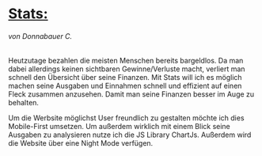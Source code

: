 # <u>Stats:</u>

###### von Donnabauer C.

Heutzutage bezahlen die meisten Menschen bereits bargeldlos. Da man dabei allerdings keinen sichtbaren Gewinne/Verluste macht, verliert man schnell den Übersicht über seine Finanzen. Mit Stats will ich es möglich machen seine Ausgaben und Einnahmen schnell und effizient auf einen Fleck zusammen anzusehen. Damit man seine Finanzen besser im Auge zu behalten. 

Um die Werbsite möglichst User freundlich zu gestalten möchte ich dies Mobile-First umsetzen. Um außerdem wirklich mit einem Blick seine Ausgaben zu analysieren nutze ich die JS Library ChartJs. Außerdem wird die Website über eine Night Mode verfügen.